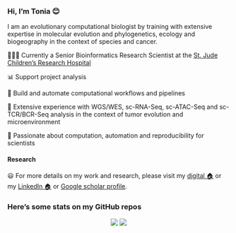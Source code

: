 
### Hi, I’m Tonia 😊

I am an evolutionary computational biologist by training with extensive
expertise in molecular evolution and phylogenetics, ecology and
biogeography in the context of species and cancer.

👩🏻‍💻 Currently a Senior Bioinformatics Research Scientist at the [St. Jude
Children’s Research
Hospital](https://www.stjude.org/research/departments/developmental-neurobiology/shared-resources/bioinformatic-core.html)

📊️ Support project analysis

:rocket: Build and automate computational workflows and pipelines

🧬 Extensive experience with WGS/WES, sc-RNA-Seq, sc-ATAC-Seq and
sc-TCR/BCR-Seq analysis in the context of tumor evolution and
microenvironment

:construction_worker: Passionate about computation, automation and
reproducibility for scientists

#### Research

:smiley: For more details on my work and research, please visit my
[digital 🏠](https://antoniachroni.github.io/) or my [LinkedIn
🏠](https://www.linkedin.com/in/antonia-chroni-ba1a8514b/) or [Google
scholar
profile](https://scholar.google.com/citations?user=WHYQrCYAAAAJ&hl=en).

### Here’s some stats on my GitHub repos

<p align="center">
<img src="https://github-readme-stats.vercel.app/api?username=AntoniaChroni&show_icons=true&theme=dracula">
<img src="https://github-readme-stats.vercel.app/api/top-langs/?username=AntoniaChroni&hide=html,css,jupyter%20notebook&layout=compact">
</p>
